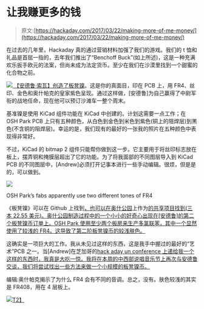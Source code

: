 # 让我赚更多的钱

> 原文:[https://hackaday.com/2017/03/22/making-more-of-me-money/](https://hackaday.com/2017/03/22/making-more-of-me-money/)

在过去的几年里，Hackaday 真的通过营销材料加强了我们的游戏。我们的 t 恤和礼品是首屈一指的，去年我们推出了“Benchoff Buck”(如上所述)，这是一种充满欢乐扳手欧元的法案，但尚未成为法定货币。至少在我们在沙漠里找到一个甜蜜的化合物之前。

[![](../Images/1207f04c2c7a769ed6ffbae50cc7563b.png) ](https://hackaday.com/wp-content/uploads/2017/03/benchoffnickel.jpg) [【安德鲁·索瓦】创造了板凳镍](http://andrewsowa.com/blog/2017/3/19/creating-the-benchoff-nickel)。这是你的真面目，印在 PCB 上，用 FR4、丝印、金色和奥什帕克的皇家紫色呈现。通过这样做，[安德鲁]为自己赢得了中尉军衔的战地任命，现在他可以预订沙滩车一整个周末。

基准镍是使用 KiCad 组件功能在 KiCad 中创建的。计划这需要一点工作；在 OSH Park PCB 上只有五种颜色，从白色到金色到米色到紫色(铜上的阻焊层)到黑色(不含铜的阻焊层)。幸运的是，我们现有的最好的一张我的照片在五种颜色中表现得非常好。

不过，KiCad 的 bitmap 2 组件只能帮你做到这一步。它主要用于将丝印标志放在板上，摆弄铜和掩膜层超出了它的功能。为了将我面部的不同图层导入到 KiCad PCB 的不同图层中，[Andrew]必须打开记事本进行一些手动编辑。很烦，但是是的，可以做到。

[![](../Images/79b66e7389dad67ac72d5df7fd43f540.png)](https://hackaday.com/wp-content/uploads/2017/03/benchoffnickles.jpg)

OSH Park’s fabs apparently use two different tones of FR4

《板凳镍》可以在 Github 上找到[，也可以在奥什公园](https://github.com/Junes-PhD/Benchoff-Nickel)上作为[的共享项目找到(三本 22.55 美元)。奥什公园制造过程中的一个小小的好奇心出现在[安德鲁]的第二个板凳镍币订单上。OSH Park 使用至少两个板房来生产多氯联苯，其中一个显然使用了较浅的 FR4。这导致了第二阶板凳镍币的较浅肤色。](https://oshpark.com/shared_projects/943h1NuJ)

这确实是一项巨大的工作。我从未见过这样的东西，这是我手中握过的最好的“艺术”PCB 之一。当[Andrew]在芝加哥的[hack aday un conference 上递给我一个这样的东西时，我真是大吃一惊。我将在本周的中西部说唱音乐节上再次与安德鲁交谈，我们将尝试找出一些方法来做一个小规模的板凳镍币。](https://hackaday.io/event/20141-hackaday-unconference-chicago)

编辑:奥什帕克揭示了为什么 FR4 会有不同的音调。总之，没有。肤色较浅的其实是 FR408，用在 4 层板上。

[![](../Images/098c18712140f2039c54e3f2d55f6b7e.png)T2】](https://hackaday.com/wp-content/uploads/2017/03/oshpark.png)